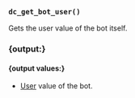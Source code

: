 ### `dc_get_bot_user()`

Gets the user value of the bot itself.


### {output:}

#### {output values:}

* [User](/values/user.md) value of the bot.